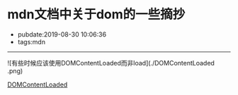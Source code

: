 # mdn文档中关于dom的一些摘抄

- pubdate:2019-08-30 10:06:36
- tags:mdn

---------

![有些时候应该使用DOMContentLoaded而非load](./DOMContentLoaded .png)

[DOMContentLoaded](https://developer.mozilla.org/zh-CN/docs/Web/Events/DOMContentLoaded#%E7%9B%B8%E5%85%B3%E4%BA%8B%E4%BB%B6)

